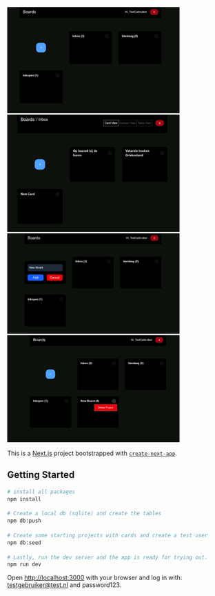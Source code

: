 <div classname="display: flex; flex-direction: row gap-4">
  <img src="screenshots/Screenshot 2025-09-09 090451.png" width="400" />
  <img src="screenshots/Screenshot 2025-09-09 090534.png" width="400" />
  <img src="screenshots/Screenshot 2025-09-09 091008.png" width="400" />
  <img src="screenshots/Screenshot 2025-09-09 091021.png" width="400" />
</div>

This is a [Next.js](https://nextjs.org) project bootstrapped with [`create-next-app`](https://nextjs.org/docs/app/api-reference/cli/create-next-app).

## Getting Started

```bash
# install all packages
npm install

# Create a local db (sqlite) and create the tables 
npm db:push

# Create some starting projects with cards and create a test user
npm db:seed

# Lastly, run the dev server and the app is ready for trying out.
npm run dev
```

Open [http://localhost:3000](http://localhost:3000) with your browser and log in with: testgebruiker@test.nl and password123.
